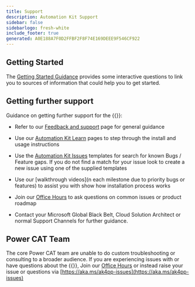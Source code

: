 ```yaml
---
title: Support
description: Automation Kit Support
sidebar: false
sidebarlogo: fresh-white
include_footer: true
generated: A0E188A7F0D2FFBF2F8F74E169DEEE9F546CF922
---
```


## Getting Started

The [Getting Started Guidance](/en-gb/get-started) provides some interactive questions to link you to sources of information that could help you to get started.

## Getting further support

Guidance on getting further support for the {{<product-name>}}:

- Refer to our [Feedback and support](https://learn.microsoft.com/power-automate/guidance/automation-kit/feedback-support) page for general guidance

- Use our [Automation Kit Learn](https://aka.ms/automation-kit-learn) pages to step through the install and usage instructions

- Use the [Automation Kit Issues](https://aka.ms/ak4pp-issues) templates for search for known Bugs / Feature gaps. If you do not find a match for your issue look to create a new issue using one of the supplied templates

- Use our [walkthrough videos](n each milestone due to priority bugs or features) to assist you with show how installation process works

- Join our [Office Hours](/en-gb/office-hours) to ask questions on common issues or product roadmap

- Contact your Microsoft Global Black Belt, Cloud Solution Architect or normal Support Channels for further guidance.

## Power CAT Team

The core Power CAT team are unable to do custom troubleshooting or consulting to a broader audience. If you are experiencing issues with or have questions about the {{<product-name>}}, Join our [Office Hours](/en-gb/office-hours) or instead raise your issue or questions via [https://aka.ms/ak4pp-issues](https://aka.ms/ak4pp-issues)
